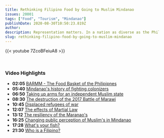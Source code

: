 ```yaml
---
title: Rethinking Filipino Food by Going to Muslim Mindanao
issues: 20001
tags: ["Food", "Tourism", "Mindanao"]
publishDate: 2020-08-30T10:50:23.819Z
author: 
description: Representation matters. In a nation as diverse as the Philippines, which is home to over 7,600 islands, dozens of ethnic tribes and nearly 200 languages, it’s not easy to forge an inclusive national identity. 
slug: rethinking-filipino-food-by-going-to-muslim-mindanao
---
```


{{< youtube 7ZcoBFeiuA8 >}}

<br />
<h3 class="mb-4 mt-4 font-semibold">Video Highlights</h3>

<div class="timeline">

* **02:05** [BARMM - The Food Basket of the Philipipnes](javascript:playAt(125);void(0);)
* **05:40** [Mindanao's history of fighting colonizers](javascript:playAt(340);void(0);)
* **06:50** [Taking up arms for an independent Muslim state](javascript:playAt(410);void(0);)
* **08:30** [The destruction of the 2017 Battle of Marawi](javascript:playAt(510);void(0);)
* **10:45** [Displaced refugees of war](javascript:playAt(645);void(0);)
* **12:07** [The effects of Martial Law](javascript:playAt(727);void(0);)
* **13:12** [The resiliency of the Maranao's](javascript:playAt(792);void(0);)
* **16:25** [Changing public perception of Muslim's in Mindanao](javascript:playAt(985);void(0);)
* **17:28** [What's your fish?](javascript:playAt(1048);void(0);)
* **21:30** [Who is a Filipino?](javascript:playAt(1290);void(0);)

</div>